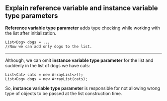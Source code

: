 ## Explain reference variable and instance variable type parameters
**Reference variable type parameter** adds type checking while working with the list after initialization.

    List<Dog> dogs = ...
    //Now we can add only dogs to the list.


----------


Although, we can omit **instance variable type parameter** for the list and suddenly in the list of dogs we have cats:

    List<Cat> cats = new ArrayList<>();
    List<Dog> dogs = new ArrayList(cats);

So, **instance variable type parameter** is responsible for not allowing wrong type of objects to be passed at the list construction time.
